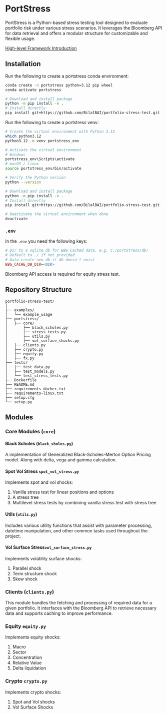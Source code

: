 # PortStress

PortStress is a Python-based stress testing tool designed to evaluate portfolio risk under various stress scenarios. It leverages the Bloomberg API for data retrieval and offers a modular structure for customizable and flexible usage.

[High-level Framework Introduction](https://docs.google.com/document/d/1AtpFLNE6FaWGK_ipJyhvnKF6hI-dhDRQBLVtB7vZpWI/edit?usp=sharing)

## Installation

Run the following to create a portstress conda environment:

```bash
conda create -n portstress python=3.12 pip wheel
conda activate portstress

# Download and install package
python -m pip install -e .
# Install directly
pip install git+https://github.com/BilalBAI/portfolio-stress-test.git

```

Run the following to create a portstress venv:

```bash
# Create the virtual environment with Python 3.12
which python3.12
python3.12 -m venv portstress_env

# Activate the virtual environment
# Windows
portstress_env\Scripts\activate
# macOS / Linux
source portstress_env/bin/activate

# Verify the Python version
python --version

# Download and install package
python -m pip install -e .
# Install directly
pip install git+https://github.com/BilalBAI/portfolio-stress-test.git

# Deactivate the virtual environment when done
deactivate
```

### `.env`

In the `.env` you need the following keys:

```ini
# Dir to a sqlite db for BBG Cached data. e.g. C:/portstress/db/ 
# Default to ./ if not provided
# Auto create new db if db doesn't exist
BBG_CACHE_DB_DIR=<DIR>
```

Bloomberg API access is required for equity stress test.


## Repository Structure

```
portfolio-stress-test/
│
├── examples/
│   └── example_usage
├── portstress/
│   ├── core/
│       ├── black_scholes.py
│       ├── stress_tests.py
│       ├── utils.py
│       ├── vol_surface_shocks.py
│   ├── clients.py
│   ├── crypto.py
│   ├── equity.py
│   ├── fx.py
├── tests/
│   ├── test_data.py
│   ├── test_models.py
│   └── test_stress_tests.py
├── Dockerfile
├── README.md
├── requirements-docker.txt
├── requirements-linux.txt
├── setup.cfg
└── setup.py
```

## Modules

### Core Modules (`core`)
#### Black Scholes (`black_sholes.py`)
A implementation of Generalized Black-Scholes-Merton Option Pricing model. Along with delta, vega and gamma calculation. 

#### Spot Vol Stress `spot_vol_stress.py`
Implements spot and vol shocks: 
1. Vanilla stress test for linear positions and options
2. A stress tree
3. Multilevel stress tests by combining vanilla stress test with stress tree

#### Utils (`utils.py`)
Includes various utility functions that assist with parameter processing, datetime manipulation, and other common tasks used throughout the project.

#### Vol Surface Stress`vol_surface_stress.py`
Implements volatility surface shocks:
1. Parallel shock
2. Term structure shock
3. Skew shock


### Clients (`clients.py`)
This module handles the fetching and processing of required data for a given portfolio. It interfaces with the Bloomberg API to retrieve necessary data and supports caching to improve performance.

### Equity `equity.py`
Implements equity shocks:
1. Macro
2. Sector
3. Concentration
4. Relative Value
5. Delta liquidation

### Crypto `crypto.py`
Implements crypto shocks:
1. Spot and Vol shocks
2. Vol Surface Shocks